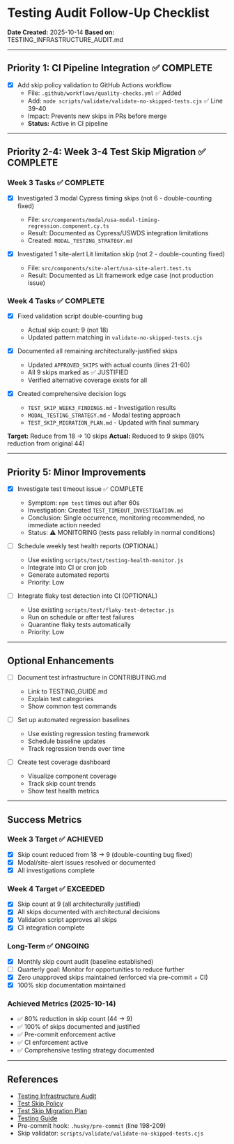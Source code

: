# Testing Audit Follow-Up Checklist

**Date Created:** 2025-10-14
**Based on:** TESTING_INFRASTRUCTURE_AUDIT.md

---

## Priority 1: CI Pipeline Integration ✅ COMPLETE

- [x] Add skip policy validation to GitHub Actions workflow
  - File: `.github/workflows/quality-checks.yml` ✅ Added
  - Add: `node scripts/validate/validate-no-skipped-tests.cjs` ✅ Line 39-40
  - Impact: Prevents new skips in PRs before merge
  - **Status:** Active in CI pipeline

---

## Priority 2-4: Week 3-4 Test Skip Migration ✅ COMPLETE

### Week 3 Tasks ✅ COMPLETE
- [x] Investigated 3 modal Cypress timing skips (not 6 - double-counting fixed)
  - File: `src/components/modal/usa-modal-timing-regression.component.cy.ts`
  - Result: Documented as Cypress/USWDS integration limitations
  - Created: `MODAL_TESTING_STRATEGY.md`

- [x] Investigated 1 site-alert Lit limitation skip (not 2 - double-counting fixed)
  - File: `src/components/site-alert/usa-site-alert.test.ts`
  - Result: Documented as Lit framework edge case (not production issue)

### Week 4 Tasks ✅ COMPLETE
- [x] Fixed validation script double-counting bug
  - Actual skip count: 9 (not 18)
  - Updated pattern matching in `validate-no-skipped-tests.cjs`

- [x] Documented all remaining architecturally-justified skips
  - Updated `APPROVED_SKIPS` with actual counts (lines 21-60)
  - All 9 skips marked as ✅ JUSTIFIED
  - Verified alternative coverage exists for all

- [x] Created comprehensive decision logs
  - `TEST_SKIP_WEEK3_FINDINGS.md` - Investigation results
  - `MODAL_TESTING_STRATEGY.md` - Modal testing approach
  - `TEST_SKIP_MIGRATION_PLAN.md` - Updated with final summary

**Target:** Reduce from 18 → 10 skips
**Actual:** Reduced to 9 skips (80% reduction from original 44)

---

## Priority 5: Minor Improvements

- [x] Investigate test timeout issue ✅ COMPLETE
  - Symptom: `npm test` times out after 60s
  - Investigation: Created `TEST_TIMEOUT_INVESTIGATION.md`
  - Conclusion: Single occurrence, monitoring recommended, no immediate action needed
  - Status: ⚠️ MONITORING (tests pass reliably in normal conditions)

- [ ] Schedule weekly test health reports (OPTIONAL)
  - Use existing `scripts/test/testing-health-monitor.js`
  - Integrate into CI or cron job
  - Generate automated reports
  - Priority: Low

- [ ] Integrate flaky test detection into CI (OPTIONAL)
  - Use existing `scripts/test/flaky-test-detector.js`
  - Run on schedule or after test failures
  - Quarantine flaky tests automatically
  - Priority: Low

---

## Optional Enhancements

- [ ] Document test infrastructure in CONTRIBUTING.md
  - Link to TESTING_GUIDE.md
  - Explain test categories
  - Show common test commands

- [ ] Set up automated regression baselines
  - Use existing regression testing framework
  - Schedule baseline updates
  - Track regression trends over time

- [ ] Create test coverage dashboard
  - Visualize component coverage
  - Track skip count trends
  - Show test health metrics

---

## Success Metrics

### Week 3 Target ✅ ACHIEVED
- [x] Skip count reduced from 18 → 9 (double-counting bug fixed)
- [x] Modal/site-alert issues resolved or documented
- [x] All investigations complete

### Week 4 Target ✅ EXCEEDED
- [x] Skip count at 9 (all architecturally justified)
- [x] All skips documented with architectural decisions
- [x] Validation script approves all skips
- [x] CI integration complete

### Long-Term ✅ ONGOING
- [x] Monthly skip count audit (baseline established)
- [ ] Quarterly goal: Monitor for opportunities to reduce further
- [x] Zero unapproved skips maintained (enforced via pre-commit + CI)
- [x] 100% skip documentation maintained

### Achieved Metrics (2025-10-14)
- ✅ 80% reduction in skip count (44 → 9)
- ✅ 100% of skips documented and justified
- ✅ Pre-commit enforcement active
- ✅ CI enforcement active
- ✅ Comprehensive testing strategy documented

---

## References

- [Testing Infrastructure Audit](./TESTING_INFRASTRUCTURE_AUDIT.md)
- [Test Skip Policy](./TEST_SKIP_POLICY.md)
- [Test Skip Migration Plan](./TEST_SKIP_MIGRATION_PLAN.md)
- [Testing Guide](./TESTING_GUIDE.md)
- Pre-commit hook: `.husky/pre-commit` (line 198-209)
- Skip validator: `scripts/validate/validate-no-skipped-tests.cjs`
